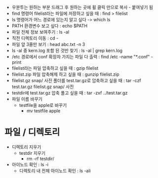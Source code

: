 - 우분투는 원하는 부분 드래그 후 원하는 곳에 휠 클릭 만으로 복사 - 붙여넣기 됨
- find 명령어 filelist라는 파일에 저장하고 싶을 때 : find > filelist
- ls 명령어가 어느 경로에 있는지 알고 싶다 -> which ls
- PATH 환경변수 보고 싶다 : echo $PATH
- 파일 전체 정보 보여주기 : ls -al
- 직전 디렉토리 이동 : cd -
- 파일 앞 3줄만 보기 : head abc.txt -n 3
- ls -al 중 kern.log 포함 된 것만 찾기 : ls -al | grep kern.log
- /etc 경로에서 conf 확장자 가지는 파일 다 출력 : find /etc -name "*.conf" -print
- filelist라는 파일 압축하고 싶을 때 : gzip filelist
- filelist.zip 파일 압축해제 하고 싶을 때 : gunzip filelist.zip
- filelist.gz snap/ 사진 폴더를 test.tar.gz로 압축하고 싶을 때 : tar -czf test.tar.gz filelist.gz snap/ 사진
- testdir에 test.tar.gz 압축 풀고 싶을 때 : tar -zxf ../test.tar.gz
- 파일 이름 바꾸기
    - testfile을 apple로 바꾸기
        - mv testfile apple


# 파일 / 디렉토리
- 디렉토리 지우기
    - testdir 지우기
        - rm -rf testdir/  
- 아이노드 확인 : ls -i
	- 디렉토리 내 전체 아이노드 확인 : ls -ali

<!--stackedit_data:
eyJoaXN0b3J5IjpbNDY1NDg0NjgyLC0xMzE5MjE4MTUsMTIyNj
k3ODgzMl19
-->